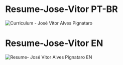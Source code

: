 # Resume-Jose-Vitor PT-BR
![Curriculum - José Vitor Alves Pignataro](https://user-images.githubusercontent.com/52422803/161410557-84f91b47-835d-4790-8356-e3c9365dc01f.jpg)
# Resume-Jose-Vitor EN
![Resume- José Vitor Alves Pignataro EN](https://user-images.githubusercontent.com/52422803/161410592-03d5162f-5db8-45b8-b24b-b78020ecc07c.jpg)


